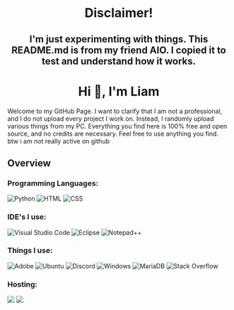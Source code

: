 <h1 align="center">Disclaimer!</h1>
<h2 align="center">I'm just experimenting with things. This README.md is from my friend AIO. I copied it to test and understand how it works.</h2>


<h1 align="center">Hi 👋, I'm Liam</h1>
Welcome to my GitHub Page. I want to clarify that I am not a professional, and I do not upload every project I work on. Instead, I randomly upload various things from my PC. Everything you find here is 100% free and open source, and no credits are necessary. Feel free to use anything you find.
btw i am not really active on github
<h2 align="left">Overview</h3>



<h3 align="left">Programming Languages:</h3>

![Python](https://img.shields.io/badge/Python-3670A0?style=for-the-badge&logo=python&logoColor=ffdd54)
![HTML](https://img.shields.io/badge/HTML5-E34F26?style=for-the-badge&logo=html5&logoColor=white)
![CSS](https://img.shields.io/badge/CSS3-1572B6?style=for-the-badge&logo=css3&logoColor=white)

<h3 align="left">IDE's I use:</h3>

![Visual Studio Code](https://img.shields.io/badge/Visual%20Studio%20Code-0078d7.svg?style=for-the-badge&logo=visual-studio-code&logoColor=white)
![Eclipse](https://img.shields.io/badge/Eclipse-FE7A16.svg?style=for-the-badge&logo=Eclipse&logoColor=white)
![Notepad++](https://img.shields.io/badge/Notepad++-90E59A.svg?style=for-the-badge&logo=notepad%2b%2b&logoColor=black)

<h3 align="left">Things I use:</h3>

![Adobe](https://img.shields.io/badge/adobe-%23FF0000.svg?style=for-the-badge&logo=adobe&logoColor=white)
![Ubuntu](https://img.shields.io/badge/Ubuntu-E95420?style=for-the-badge&logo=ubuntu&logoColor=white)
![Discord](https://img.shields.io/badge/Discord-%235865F2.svg?style=for-the-badge&logo=discord&logoColor=white)
![Windows](https://img.shields.io/badge/Windows-0078D6?style=for-the-badge&logo=windows&logoColor=white)
![MariaDB](https://img.shields.io/badge/MariaDB-003545?style=for-the-badge&logo=mariadb&logoColor=white)
![Stack Overflow](https://img.shields.io/badge/-Stackoverflow-FE7A16?style=for-the-badge&logo=stack-overflow&logoColor=white)


<h3 align="left">Hosting:</h3>

<img src="https://img.shields.io/badge/proxmox-%23E57000.svg?&style=for-the-badge&logo=proxmox&logoColor=white" />
<img src="https://img.shields.io/badge/dell-%23007DB8.svg?&style=for-the-badge&logo=dell&logoColor=white" />
